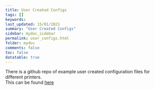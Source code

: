 ```yaml
---
title: User Created Configs
tags: []
keywords: 
last_updated: 15/01/2021
summary: "User Created Configs"
sidebar: mydoc_sidebar
permalink: user_configs.html
folder: mydoc
comments: false
toc: false
datatable: true
---
```


There is a github repo of example user created configuration files for different printers.  
This can be found [here](https://github.com/jaysuk/LPCRRFUserConfigs)